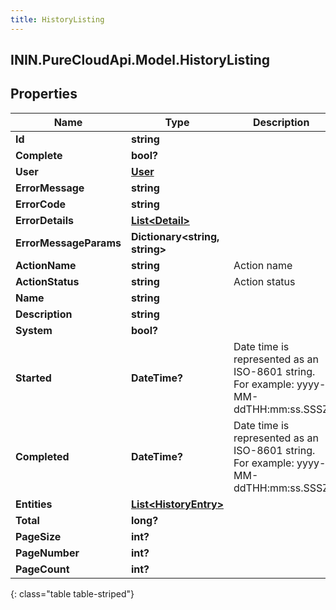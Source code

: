```yaml
---
title: HistoryListing
---
```

## ININ.PureCloudApi.Model.HistoryListing

## Properties

|Name | Type | Description | Notes|
|------------ | ------------- | ------------- | -------------|
| **Id** | **string** |  | [optional] |
| **Complete** | **bool?** |  | [optional] |
| **User** | [**User**](User.html) |  | [optional] |
| **ErrorMessage** | **string** |  | [optional] |
| **ErrorCode** | **string** |  | [optional] |
| **ErrorDetails** | [**List&lt;Detail&gt;**](Detail.html) |  | [optional] |
| **ErrorMessageParams** | **Dictionary&lt;string, string&gt;** |  | [optional] |
| **ActionName** | **string** | Action name | [optional] |
| **ActionStatus** | **string** | Action status | [optional] |
| **Name** | **string** |  | [optional] |
| **Description** | **string** |  | [optional] |
| **System** | **bool?** |  | [optional] |
| **Started** | **DateTime?** | Date time is represented as an ISO-8601 string. For example: yyyy-MM-ddTHH:mm:ss.SSSZ | [optional] |
| **Completed** | **DateTime?** | Date time is represented as an ISO-8601 string. For example: yyyy-MM-ddTHH:mm:ss.SSSZ | [optional] |
| **Entities** | [**List&lt;HistoryEntry&gt;**](HistoryEntry.html) |  | [optional] |
| **Total** | **long?** |  | [optional] |
| **PageSize** | **int?** |  | [optional] |
| **PageNumber** | **int?** |  | [optional] |
| **PageCount** | **int?** |  | [optional] |
{: class="table table-striped"}


